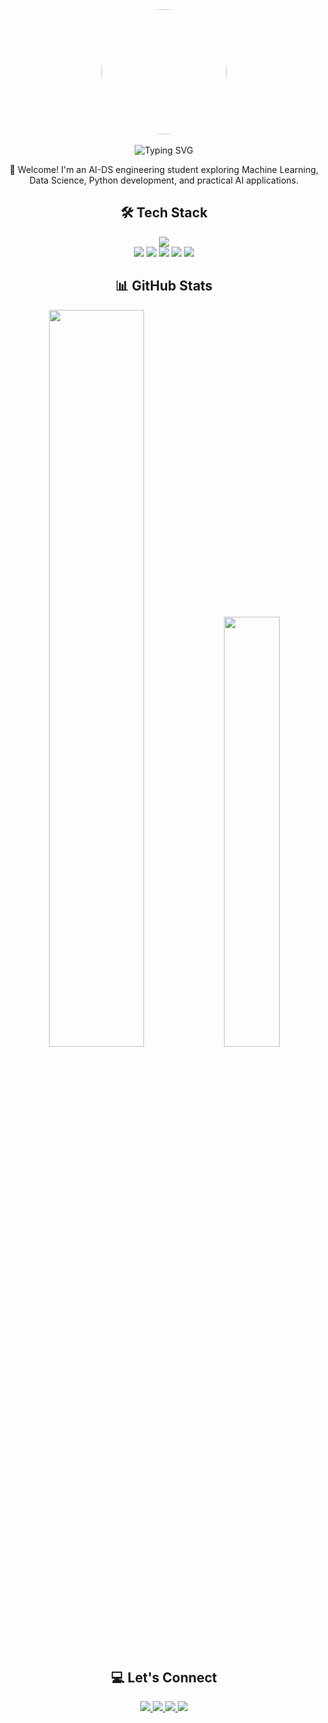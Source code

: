 <div align="center">
  <img src="https://github.com/user-attachments/assets/1ec057ee-6300-46e6-acb5-1bd9bc3b1806" width="200" height="200" style="border-radius: 50%; object-fit: cover;" />
  <br><br>
<div align="center">
  <img src="https://readme-typing-svg.herokuapp.com?font=Fira+Code&pause=1000&color=2196F3&center=true&vCenter=true&width=450&lines=Hi%2C+I'm+Jeevan+%F0%9F%91%8B;AI-DS+Student+%7C+Python+Developer;Building+ML+%26+Web+Applications" alt="Typing SVG" />
</div>

👋 Welcome! I'm an AI-DS engineering student exploring Machine Learning, Data Science, Python development, and practical AI applications.

## 🛠️ Tech Stack
<div align="center">
  <img src="https://skillicons.dev/icons?i=python,flask,django,react,typescript,cpp,docker,aws,git,github,vscode" />
  <br>
  <img src="https://img.shields.io/badge/scikit--learn-F7931E?style=flat-square&logo=scikit-learn&logoColor=white" />
  <img src="https://img.shields.io/badge/pandas-150458?style=flat-square&logo=pandas&logoColor=white" />
  <img src="https://img.shields.io/badge/numpy-013243?style=flat-square&logo=numpy&logoColor=white" />
  <img src="https://img.shields.io/badge/SQLAlchemy-D71F00?style=flat-square&logo=sqlalchemy&logoColor=white" />
  <img src="https://img.shields.io/badge/SQLite-07405e?style=flat-square&logo=sqlite&logoColor=white" />
</div>

## 📊 GitHub Stats
<div align="center">
  <img src="https://github-readme-stats.vercel.app/api?username=Jeevan-bade&show_icons=true&theme=algolia&hide_border=true&cache_seconds=1800" width="55%" />
  <img src="https://github-readme-stats.vercel.app/api/top-langs/?username=Jeevan-bade&layout=compact&theme=algolia&hide_border=true" width="42%" />
</div>

## 💻 Let's Connect
<div align="center">
  <a href="mailto:jeevanbade.work@gmail.com">
    <img src="https://img.shields.io/badge/Email-D14836?style=for-the-badge&logo=gmail&logoColor=white" />
  </a>
  <a href="https://jeevanbade.wordpress.com">
    <img src="https://img.shields.io/badge/Portfolio-FF5722?style=for-the-badge&logo=google-chrome&logoColor=white" />
  </a>
  <a href="https://linkedin.com/in/jeevanbade">
    <img src="https://img.shields.io/badge/LinkedIn-0077B5?style=for-the-badge&logo=linkedin&logoColor=white" />
  </a>
  <a href="https://leetcode.com/u/Jeevanbade004">
    <img src="https://img.shields.io/badge/LeetCode-FFA116?style=for-the-badge&logo=leetcode&logoColor=black" />
  </a>
</div>
